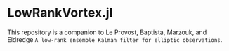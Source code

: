 # LowRankVortex.jl


This repository is a companion to Le Provost, Baptista, Marzouk, and Eldredge ``A low-rank ensemble Kalman filter for elliptic observations``.

